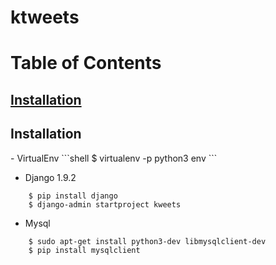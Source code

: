 # ktweets




# Table of Contents  
## [Installation](#Installation)  



## Installation
<a name="Installation"/>
- VirtualEnv
```shell
    $ virtualenv -p python3 env
```

- Django 1.9.2
```shell
    $ pip install django
    $ django-admin startproject kweets
```

- Mysql
```shell
    $ sudo apt-get install python3-dev libmysqlclient-dev
    $ pip install mysqlclient
```
